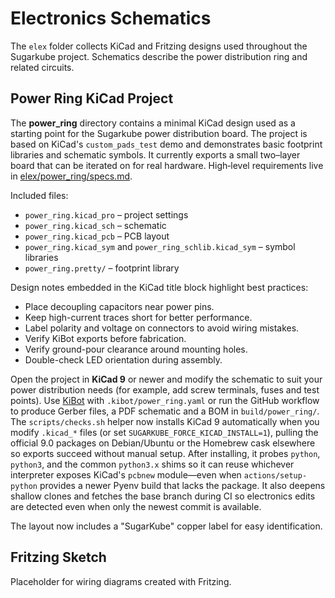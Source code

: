 # Electronics Schematics

The `elex` folder collects KiCad and Fritzing designs used throughout the Sugarkube
project. Schematics describe the power distribution ring and related circuits.

## Power Ring KiCad Project

The **power_ring** directory contains a minimal KiCad design used as a starting point
for the Sugarkube power distribution board. The project is based on KiCad's
`custom_pads_test` demo and demonstrates basic footprint libraries and schematic
symbols. It currently exports a small two–layer board that can be iterated on for
real hardware. High‑level requirements live in
[elex/power_ring/specs.md](../elex/power_ring/specs.md).

Included files:

- `power_ring.kicad_pro` – project settings
- `power_ring.kicad_sch` – schematic
- `power_ring.kicad_pcb` – PCB layout
- `power_ring.kicad_sym` and `power_ring_schlib.kicad_sym` – symbol libraries
- `power_ring.pretty/` – footprint library

Design notes embedded in the KiCad title block highlight best practices:

- Place decoupling capacitors near power pins.
- Keep high-current traces short for better performance.
- Label polarity and voltage on connectors to avoid wiring mistakes.
- Verify KiBot exports before fabrication.
- Verify ground-pour clearance around mounting holes.
- Double-check LED orientation during assembly.

Open the project in **KiCad 9** or newer and modify the schematic to suit your power
distribution needs (for example, add screw terminals, fuses and test points). Use
[KiBot](https://github.com/INTI-CMNB/KiBot) with `.kibot/power_ring.yaml` or run the
GitHub workflow to produce Gerber files, a PDF schematic and a BOM in
`build/power_ring/`.
The `scripts/checks.sh` helper now installs KiCad 9 automatically when
you modify `.kicad_*` files (or set `SUGARKUBE_FORCE_KICAD_INSTALL=1`),
pulling the official 9.0 packages on Debian/Ubuntu or the Homebrew cask
elsewhere so exports succeed without manual setup. After installing, it
probes `python`, `python3`, and the common `python3.x` shims so it can
reuse whichever interpreter exposes KiCad's `pcbnew` module—even when
`actions/setup-python` provides a newer Pyenv build that lacks the
package. It also deepens shallow clones and fetches the base branch
during CI so electronics edits are detected even when only the newest
commit is available.

The layout now includes a "SugarKube" copper label for easy identification.

## Fritzing Sketch

Placeholder for wiring diagrams created with Fritzing.
